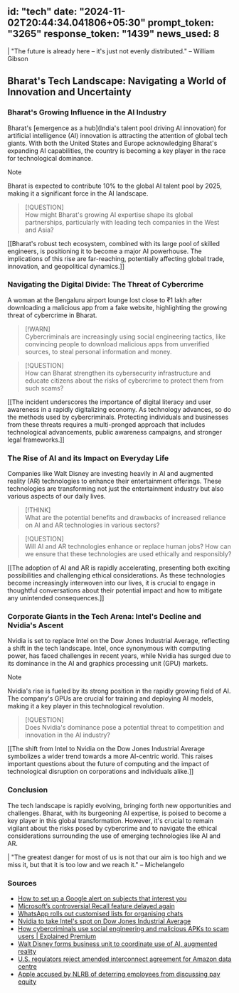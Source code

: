 
id: "tech"
date: "2024-11-02T20:44:34.041806+05:30"
prompt_token: "3265"
response_token: "1439"
news_used: 8
------
| "The future is already here – it's just not evenly distributed." – William Gibson

## Bharat's Tech Landscape: Navigating a World of Innovation and Uncertainty 

### Bharat's Growing Influence in the AI Industry

Bharat's [emergence as a hub](India's talent pool driving AI innovation) for artificial intelligence (AI) innovation is attracting the attention of global tech giants.  With both the United States and Europe acknowledging Bharat's expanding AI capabilities, the country is becoming a key player in the race for technological dominance. 

> [!NOTE]  
> Bharat is expected to contribute 10% to the global AI talent pool by 2025, making it a significant force in the AI landscape.

> [!QUESTION]  
> How might Bharat's growing AI expertise shape its global partnerships, particularly with leading tech companies in the West and Asia?

[[Bharat's robust tech ecosystem, combined with its large pool of skilled engineers, is positioning it to become a major AI powerhouse.  The implications of this rise are far-reaching, potentially affecting global trade, innovation, and geopolitical dynamics.]]

### Navigating the Digital Divide: The Threat of Cybercrime

A woman at the Bengaluru airport lounge lost close to ₹1 lakh after downloading a malicious app from a fake website, highlighting the growing threat of cybercrime in Bharat. 

> [!WARN]  
>  Cybercriminals are increasingly using social engineering tactics, like convincing people to download malicious apps from unverified sources, to steal personal information and money.

> [!QUESTION]  
> How can Bharat strengthen its cybersecurity infrastructure and educate citizens about the risks of cybercrime to protect them from such scams? 

[[The incident underscores the importance of digital literacy and user awareness in a rapidly digitalizing economy.  As technology advances, so do the methods used by cybercriminals.  Protecting individuals and businesses from these threats requires a multi-pronged approach that includes technological advancements, public awareness campaigns, and stronger legal frameworks.]]

### The Rise of AI and its Impact on Everyday Life

Companies like Walt Disney are investing heavily in AI and augmented reality (AR) technologies to enhance their entertainment offerings.  These technologies are transforming not just the entertainment industry but also various aspects of our daily lives.

> [!THINK]  
> What are the potential benefits and drawbacks of increased reliance on AI and AR technologies in various sectors?

> [!QUESTION]  
>  Will AI and AR technologies enhance or replace human jobs?  How can we ensure that these technologies are used ethically and responsibly? 

[[The adoption of AI and AR is rapidly accelerating, presenting both exciting possibilities and challenging ethical considerations.  As these technologies become increasingly interwoven into our lives, it is crucial to engage in thoughtful conversations about their potential impact and how to mitigate any unintended consequences.]]

### Corporate Giants in the Tech Arena: Intel's Decline and Nvidia's Ascent

Nvidia is set to replace Intel on the Dow Jones Industrial Average, reflecting a shift in the tech landscape. Intel, once synonymous with computing power, has faced challenges in recent years, while Nvidia has surged due to its dominance in the AI and graphics processing unit (GPU) markets.

> [!NOTE]  
>  Nvidia's rise is fueled by its strong position in the rapidly growing field of AI. The company's GPUs are crucial for training and deploying AI models, making it a key player in this technological revolution.

> [!QUESTION]  
> Does Nvidia's dominance pose a potential threat to competition and innovation in the AI industry? 

[[The shift from Intel to Nvidia on the Dow Jones Industrial Average symbolizes a wider trend towards a more AI-centric world. This raises important questions about the future of computing and the impact of technological disruption on corporations and individuals alike.]]

### Conclusion

The tech landscape is rapidly evolving, bringing forth new opportunities and challenges.  Bharat, with its burgeoning AI expertise, is poised to become a key player in this global transformation. However, it's crucial to remain vigilant about the risks posed by cybercrime and to navigate the ethical considerations surrounding the use of emerging technologies like AI and AR.  

| "The greatest danger for most of us is not that our aim is too high and we miss it, but that it is too low and we reach it." – Michelangelo

### Sources

- [How to set up a Google alert on subjects that interest you](https://www.thehindu.com/sci-tech/technology/how-to-set-up-a-google-alert-on-subjects-that-interest-you/article68822108.ece)
- [Microsoft’s controversial Recall feature delayed again](https://www.thehindu.com/sci-tech/technology/microsofts-controversial-recall-feature-delayed-again/article68822083.ece)
- [WhatsApp rolls out customised lists for organising chats](https://www.thehindu.com/sci-tech/technology/whatsapp-rolls-out-customised-lists-for-organising-chats-report/article68821916.ece)
- [Nvidia to take Intel's spot on Dow Jones Industrial Average](https://www.thehindu.com/sci-tech/technology/nvidia-to-take-intels-spot-on-dow-jones-industrial-average/article68821958.ece)
- [How cybercriminals use social engineering and malicious APKs to scam users | Explained Premium](https://www.thehindu.com/sci-tech/technology/how-cybercriminals-use-social-engineering-and-malicious-apks-to-scam-users-explained/article68821949.ece)
- [Walt Disney forms business unit to coordinate use of AI, augmented reality](https://www.thehindu.com/sci-tech/technology/walt-disney-forms-business-unit-to-coordinate-use-of-ai-augmented-reality/article68821896.ece)
- [U.S. regulators reject amended interconnect agreement for Amazon data centre](https://www.thehindu.com/sci-tech/technology/us-regulators-reject-amended-interconnect-agreement-for-amazon-data-centre/article68821893.ece)
- [Apple accused by NLRB of deterring employees from discussing pay equity](https://www.thehindu.com/sci-tech/technology/apple-accused-by-nlrb-of-deterring-employees-from-discussing-pay-equity/article68821894.ece)

